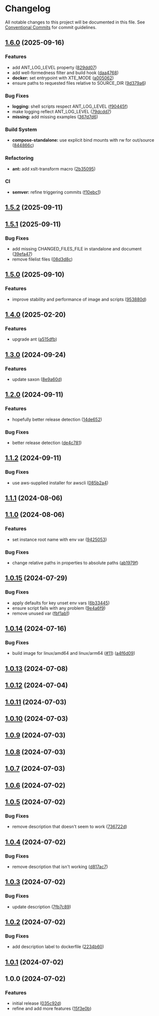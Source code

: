 # Changelog

All notable changes to this project will be documented in this file. See
[Conventional Commits](https://conventionalcommits.org) for commit guidelines.

## [1.6.0](https://github.com/cambridge-collection/xslt-transformation-engine/compare/v1.5.2...v1.6.0) (2025-09-16)


### Features

* add ANT_LOG_LEVEL property ([829dd07](https://github.com/cambridge-collection/xslt-transformation-engine/commit/829dd0740be2d89f732e55f92c182e29cdf46d5c))
* add well-formedness filter and build hook ([daa4768](https://github.com/cambridge-collection/xslt-transformation-engine/commit/daa4768ca91926ae479ba39c3927567ff8f148a8))
* **docker:** set entrypoint with XTE_MODE ([a005062](https://github.com/cambridge-collection/xslt-transformation-engine/commit/a005062dfff11071701f1318d09016fefa6b1846))
* ensure paths to requested files relative to SOURCE_DIR ([9d379a6](https://github.com/cambridge-collection/xslt-transformation-engine/commit/9d379a6d6582c4fa0c0bcdb24bd4fd442a2f4948))


### Bug Fixes

* **logging:** shell scripts respect ANT_LOG_LEVEL ([f90445f](https://github.com/cambridge-collection/xslt-transformation-engine/commit/f90445f00d5486c028f57b3416969902a9654e9e))
* make logging reflect ANT_LOG_LEVEL ([79dcdd7](https://github.com/cambridge-collection/xslt-transformation-engine/commit/79dcdd7301dde1aa0fd6bf1f5234e30b75811091))
* **missing:** add missing examples ([367d7d6](https://github.com/cambridge-collection/xslt-transformation-engine/commit/367d7d69bd725004eae3875156c8b6d9dbbeb31b))


### Build System

* **compose-standalone:** use explicit bind mounts with rw for out/source ([844866c](https://github.com/cambridge-collection/xslt-transformation-engine/commit/844866c07f153adf896d85663e53672cb55335e8))


### Refactoring

* **ant:** add xslt-transform macro ([2b35095](https://github.com/cambridge-collection/xslt-transformation-engine/commit/2b35095bae0ec68bc1b1b6edcbc06a43e8ebf44b))


### CI

* **semver:** refine triggering commits ([f10ebc1](https://github.com/cambridge-collection/xslt-transformation-engine/commit/f10ebc13aa71d21b0a52a8f092f2917256aca89b))

## [1.5.2](https://github.com/cambridge-collection/xslt-transformation-engine/compare/v1.5.1...v1.5.2) (2025-09-11)

## [1.5.1](https://github.com/cambridge-collection/xslt-transformation-engine/compare/v1.5.0...v1.5.1) (2025-09-11)


### Bug Fixes

* add missing CHANGED_FILES_FILE in standalone and document ([39efa47](https://github.com/cambridge-collection/xslt-transformation-engine/commit/39efa47901db6dffbfeb0900452b7424394a0a8b))
* remove filelist files ([08d3d8c](https://github.com/cambridge-collection/xslt-transformation-engine/commit/08d3d8cf45496f2426f2e0ce715b20fd16ec8c63))

## [1.5.0](https://github.com/cambridge-collection/xslt-transformation-engine/compare/v1.4.0...v1.5.0) (2025-09-10)


### Features

* improve stability and performance of image and scripts ([953880d](https://github.com/cambridge-collection/xslt-transformation-engine/commit/953880da903f5d753385f7cb7c42c49e89993807))

## [1.4.0](https://github.com/cambridge-collection/xslt-transformation-engine/compare/v1.3.0...v1.4.0) (2025-02-20)


### Features

* upgrade ant ([a515dfb](https://github.com/cambridge-collection/xslt-transformation-engine/commit/a515dfbe541eaa76445941eff75946353d935b84))

## [1.3.0](https://github.com/cambridge-collection/xslt-transformation-engine/compare/v1.2.0...v1.3.0) (2024-09-24)


### Features

* update saxon ([8e9a60d](https://github.com/cambridge-collection/xslt-transformation-engine/commit/8e9a60dd5e058fdfd07c673b9fcf622fa9b1fbe2))

## [1.2.0](https://github.com/cambridge-collection/xslt-transformation-engine/compare/v1.1.2...v1.2.0) (2024-09-11)


### Features

* hopefully better release detection ([14de652](https://github.com/cambridge-collection/xslt-transformation-engine/commit/14de652a8e912942249d135fdc4797c01250b88d))


### Bug Fixes

* better release detection ([de4c781](https://github.com/cambridge-collection/xslt-transformation-engine/commit/de4c781f7b6f9ed22da98d0723bc9242b39e7c67))

## [1.1.2](https://github.com/cambridge-collection/xslt-transformation-engine/compare/v1.1.1...v1.1.2) (2024-09-11)


### Bug Fixes

* use aws-supplied installer for awscli ([085b2a4](https://github.com/cambridge-collection/xslt-transformation-engine/commit/085b2a4b6db273deb7f946e0fa2bee534bf54efb))

## [1.1.1](https://github.com/cambridge-collection/xslt-transformation-engine/compare/v1.1.0...v1.1.1) (2024-08-06)

## [1.1.0](https://github.com/cambridge-collection/xslt-transformation-engine/compare/v1.0.15...v1.1.0) (2024-08-06)


### Features

* set instance root name with env var ([9425053](https://github.com/cambridge-collection/xslt-transformation-engine/commit/942505315326fc7376148d64f81e8ae9efe47ddd))


### Bug Fixes

* change relative paths in properties to absolute paths ([ab1979f](https://github.com/cambridge-collection/xslt-transformation-engine/commit/ab1979f4f273f62a83307f96cc1ae88f2498e0a2))

## [1.0.15](https://github.com/cambridge-collection/xslt-transformation-engine/compare/v1.0.14...v1.0.15) (2024-07-29)


### Bug Fixes

* apply defaults for key unset env vars ([6b33445](https://github.com/cambridge-collection/xslt-transformation-engine/commit/6b33445cb18caabd29515cb5506a9a0f2801792b))
* ensure script fails with any problem ([9e4a6f9](https://github.com/cambridge-collection/xslt-transformation-engine/commit/9e4a6f9a784d2b2079201b535ed00ba9848548e7))
* remove unused var ([fbf1ab1](https://github.com/cambridge-collection/xslt-transformation-engine/commit/fbf1ab1d40b25fa8130f1e20fdd3adbcf86037fd))

## [1.0.14](https://github.com/cambridge-collection/xslt-transformation-engine/compare/v1.0.13...v1.0.14) (2024-07-16)


### Bug Fixes

* build image for linux/amd64 and linux/arm64 ([#11](https://github.com/cambridge-collection/xslt-transformation-engine/issues/11)) ([a4f6d09](https://github.com/cambridge-collection/xslt-transformation-engine/commit/a4f6d09e7d53999366cc4686224df7db3cfd616c))

## [1.0.13](https://github.com/cambridge-collection/xslt-transformation-engine/compare/v1.0.12...v1.0.13) (2024-07-08)

## [1.0.12](https://github.com/cambridge-collection/xslt-transformation-engine/compare/v1.0.11...v1.0.12) (2024-07-04)

## [1.0.11](https://github.com/cambridge-collection/xslt-transformation-engine/compare/v1.0.10...v1.0.11) (2024-07-03)

## [1.0.10](https://github.com/cambridge-collection/xslt-transformation-engine/compare/v1.0.9...v1.0.10) (2024-07-03)

## [1.0.9](https://github.com/cambridge-collection/xslt-transformation-engine/compare/v1.0.8...v1.0.9) (2024-07-03)

## [1.0.8](https://github.com/cambridge-collection/xslt-transformation-engine/compare/v1.0.7...v1.0.8) (2024-07-03)

## [1.0.7](https://github.com/cambridge-collection/xslt-transformation-engine/compare/v1.0.6...v1.0.7) (2024-07-03)

## [1.0.6](https://github.com/cambridge-collection/xslt-transformation-engine/compare/v1.0.5...v1.0.6) (2024-07-02)

## [1.0.5](https://github.com/cambridge-collection/xslt-transformation-engine/compare/v1.0.4...v1.0.5) (2024-07-02)


### Bug Fixes

* remove description that doesn't seem to work ([736722d](https://github.com/cambridge-collection/xslt-transformation-engine/commit/736722d646262a1ba31ad18f612fa55948bfe4d4))

## [1.0.4](https://github.com/cambridge-collection/xslt-transformation-engine/compare/v1.0.3...v1.0.4) (2024-07-02)


### Bug Fixes

* remove description that isn't working ([d817ac7](https://github.com/cambridge-collection/xslt-transformation-engine/commit/d817ac77588363210ac360c650049b8bfa4ddc5c))

## [1.0.3](https://github.com/cambridge-collection/xslt-transformation-engine/compare/v1.0.2...v1.0.3) (2024-07-02)


### Bug Fixes

* update description ([7fb7c89](https://github.com/cambridge-collection/xslt-transformation-engine/commit/7fb7c89221f735746a8a4ff4b920957163479075))

## [1.0.2](https://github.com/cambridge-collection/xslt-transformation-engine/compare/v1.0.1...v1.0.2) (2024-07-02)


### Bug Fixes

* add description label to dockerfile ([2234b60](https://github.com/cambridge-collection/xslt-transformation-engine/commit/2234b60db7d0e8bf409fab7ce69a28526de93104))

## [1.0.1](https://github.com/cambridge-collection/xslt-transformation-engine/compare/v1.0.0...v1.0.1) (2024-07-02)

## 1.0.0 (2024-07-02)


### Features

* initial release ([035c92d](https://github.com/cambridge-collection/xslt-transformation-engine/commit/035c92d33817559ab8952b65a4ddf5a86b3f2a95))
* refine and add more features ([15f3e0b](https://github.com/cambridge-collection/xslt-transformation-engine/commit/15f3e0be85878d536651b4f7d090212d33266d53))
